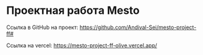# Проектная работа Mesto

Ссылка в GitHub на проект: <https://github.com/Andival-Sei/mesto-project-ff#>

Ссылка на vercel: <https://mesto-project-ff-olive.vercel.app/>
